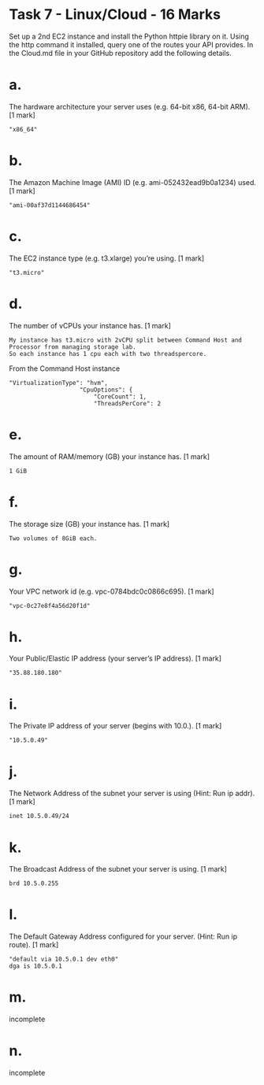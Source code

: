 # Task 7 - Linux/Cloud - 16 Marks

Set up a 2nd EC2 instance and install the Python httpie library on it.
Using the http command it installed, query one of the routes your API provides.
In the Cloud.md file in your GitHub repository add the following details.

# a. 
The hardware architecture your server uses (e.g. 64-bit x86, 64-bit ARM). [1 mark]

```
"x86_64"
```
# b. 
The Amazon Machine Image (AMI) ID (e.g. ami-052432ead9b0a1234) used. [1 mark]

```
"ami-00af37d1144686454"
```
# c. 
The EC2 instance type (e.g. t3.xlarge) you’re using. [1 mark]

```
"t3.micro"
```
# d. 
The number of vCPUs your instance has. [1 mark]

```
My instance has t3.micro with 2vCPU split between Command Host and Processor from managing storage lab.
So each instance has 1 cpu each with two threadspercore.
```
From the Command Host instance
```
"VirtualizationType": "hvm",
                    "CpuOptions": {
                        "CoreCount": 1,
                        "ThreadsPerCore": 2
```
# e. 
The amount of RAM/memory (GB) your instance has. [1 mark]

```
1 GiB
```
# f. 
The storage size (GB) your instance has. [1 mark]

```
Two volumes of 8GiB each.
```
# g. 
Your VPC network id (e.g. vpc-0784bdc0c0866c695). [1 mark]

```
"vpc-0c27e8f4a56d20f1d"
```
# h. 
Your Public/Elastic IP address (your server’s IP address). [1 mark]

```
"35.88.180.180"
```
# i. 
The Private IP address of your server (begins with 10.0.). [1 mark]

```
"10.5.0.49"
```
# j. 
The Network Address of the subnet your server is using (Hint: Run ip addr). [1 mark]

```
inet 10.5.0.49/24
```
# k. 
The Broadcast Address of the subnet your server is using. [1 mark]

```
brd 10.5.0.255
```
# l. 
The Default Gateway Address configured for your server. (Hint: Run ip route). [1 mark]

```
"default via 10.5.0.1 dev eth0"  
dga is 10.5.0.1

```

# m. 
incomplete

# n.
incomplete


